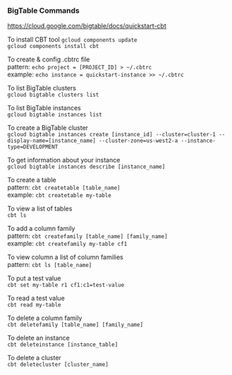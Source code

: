 ### BigTable Commands

https://cloud.google.com/bigtable/docs/quickstart-cbt

To install CBT tool
`gcloud components update`  
`gcloud components install cbt`

To create & config .cbtrc file  
pattern: `echo project = [PROJECT_ID] > ~/.cbtrc`  
example: `echo instance = quickstart-instance >> ~/.cbtrc`

To list BigTable clusters  
`gcloud bigtable clusters list`  

To list BigTable instances  
`gcloud bigtable instances list`  

To create a BigTable cluster  
`gcloud bigtable instances create [instance_id] --cluster=cluster-1 --display-name=[instance_name] --cluster-zone=us-west2-a --instance-type=DEVELOPMENT`  

To get information about your instance  
`gcloud bigtable instances describe [instance_name]`

To create a table  
pattern: `cbt createtable [table_name]`  
example: `cbt createtable my-table`

To view a list of tables  
`cbt ls`  

To add a column family  
pattern: `cbt createfamily [table_name] [family_name]`  
example: `cbt createfamily my-table cf1`

To view column a list of column families    
pattern: `cbt ls [table_name]`  

To put a test value  
`cbt set my-table r1 cf1:c1=test-value`

To read a test value  
`cbt read my-table`

To delete a column family    
`cbt deletefamily [table_name] [family_name]`

To delete an instance  
`cbt deleteinstance [instance_table]`  

To delete a cluster  
`cbt deletecluster [cluster_name]`  